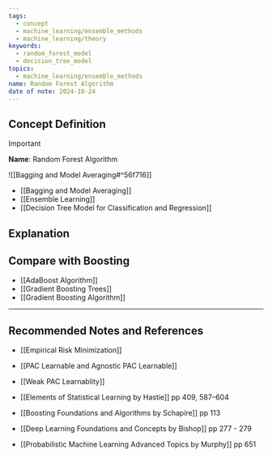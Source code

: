 ```yaml
---
tags:
  - concept
  - machine_learning/ensemble_methods
  - machine_learning/theory
keywords:
  - random_forest_model
  - decision_tree_model
topics:
  - machine_learning/ensemble_methods
name: Random Forest Algorithm
date of note: 2024-10-24
---
```


## Concept Definition

>[!important]
>**Name**: Random Forest Algorithm

![[Bagging and Model Averaging#^56f716]]

- [[Bagging and Model Averaging]]
- [[Ensemble Learning]]
- [[Decision Tree Model for Classification and Regression]]




## Explanation





## Compare with Boosting

- [[AdaBoost Algorithm]]
- [[Gradient Boosting Trees]]
- [[Gradient Boosting Algorithm]]




-----------
##  Recommended Notes and References


- [[Empirical Risk Minimization]]
- [[PAC Learnable and Agnostic PAC Learnable]]
- [[Weak PAC Learnablity]]


- [[Elements of Statistical Learning by Hastie]] pp 409, 587–604
- [[Boosting Foundations and Algorithms by Schapire]] pp 113
- [[Deep Learning Foundations and Concepts by Bishop]] pp 277 - 279
- [[Probabilistic Machine Learning Advanced Topics by Murphy]] pp 651